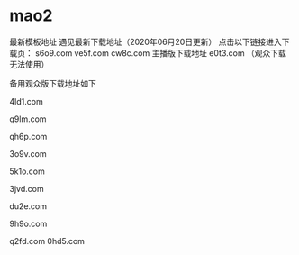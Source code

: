 # mao2
最新模板地址
遇见最新下载地址（2020年06月20日更新）
点击以下链接进入下载页：
s6o9.com
ve5f.com
cw8c.com
主播版下载地址 e0t3.com
（观众下载无法使用）

备用观众版下载地址如下

4ld1.com

q9lm.com

qh6p.com

3o9v.com

5k1o.com

3jvd.com

du2e.com

9h9o.com

q2fd.com
0hd5.com
